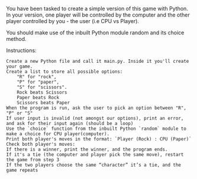 You have been tasked to create a simple version of this game with Python. In your version, one player will be controlled by the computer and the other player controlled by you - the user (i.e CPU vs Player). 

You should make use of the inbuilt Python module random and its choice method.

Instructions:

    Create a new Python file and call it main.py. Inside it you'll create your game.
    Create a list to store all possible options:
        "R" for "rock", 
        "P" for "paper", 
        "S" for "scissors".
        Rock beats Scissors
        Paper beats Rock
        Scissors beats Paper
    When the program is run, ask the user to pick an option between "R", "P" or "S"
    If user input is invalid (not amongst our options), print an error, and ask for their input again (should be a loop)
    Use the `choice` function from the inbuilt Python `random` module to make a choice for CPU player(computer).
    Print both player's moves in the format: `Player (Rock) : CPU (Paper)`
    Check both player's moves: 
    If there is a winner, print the winner, and the program ends. 
    If it's a tie (the computer and player pick the same move), restart the game from step 3
    If the two players choose the same “character” it’s a tie, and the game repeats
    
